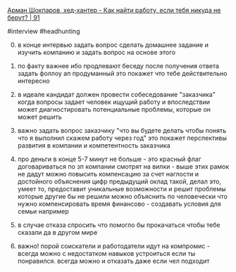 [Арман Шокпаров, хед-хантер - Как найти работу, если тебя никуда не берут? | 91](https://www.youtube.com/@nfactorialpodcast)

#interview
#headhunting 

0) в конце интервью
задать вопрос
сделать домашнее задание и изучить компанию и задать вопрос на основе этого

1) по факту важнее ибо продлевают беседу
после получения ответа
задать фоллоу ап
продуманный
это покажет что тебе действительно интересно

2) в идеале кандидат должен провести собеседование "заказчика"
когда вопросы задает человек ищущий работу и впоследствии может диагностировать потенциальные проблемы, которые он может решить

3) важно задать вопрос заказчику "что вы будете делать чтобы понять что я выполнил скажем работу через год"
это покажет перспективы развития в компании и компетентность заказчика

4) про деньги в конце 5-7 минут
не больше - это красный флаг
договариваться по зп
компании смотрят на вилки - выше этих рамок не дадут
можно повысить компенсацию за счет наглости и достойного объяснения цифр
предыдущий оклад такой, делал это, умеет то, предоставит уникальные возможности и решит проблемы которые другие бы не решили
можно объяснить по человечески что нужно компенсировать время финансово - создавать условия для семьи например

5) в случае отказа
спросить что помогло бы прокачаться чтобы тебе сказали да в другом мире

6) важно! порой соискатели и работодатели идут на компромис - всегда можно с недостатком навыков устроиться если ты понравился. 
всегда можно и отказать даже если чел подходит
